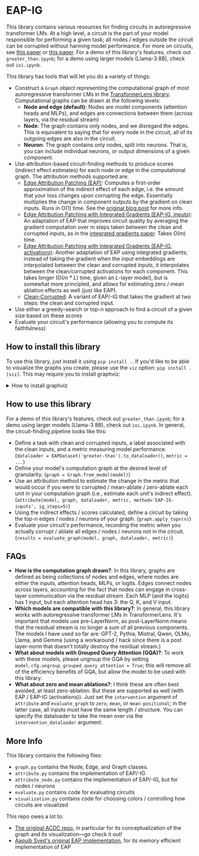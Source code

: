 # EAP-IG
This library contains various resources for finding circuits in autoregressive transformer LMs. At a high level, a circuit is the part of your model responsible for performing a given task; all nodes / edges outside the circuit can be corrupted without harming model performance. For more on circuits, see [this paper](https://arxiv.org/abs/2403.17806 ) or [this paper](https://arxiv.org/abs/2403.19647). For a demo of this library's features, check out `greater_than.ipynb`; for a demo using larger models (Llama-3 8B), check out `ioi.ipynb`.

This library has tools that will let you do a variety of things:
- Construct a `Graph` object representing the computational graph of most autoregressive transformer LMs in the [TransformerLens library](https://github.com/TransformerLensOrg/TransformerLens). Computational graphs can be drawn at the following levels:
    - **Node and edge (default)**: Nodes are model components (attention heads and MLPs), and edges are connections between them (across layers, via the residual stream)
    - **Node**: The graph contains only nodes, and we disregard the edges. This is equivalent to saying that for every node in the circuit, all of its outgoing edges are also in the circuit.
    - **Neuron**: The graph contains only nodes, split into neurons. That is, you can include individual neurons, or output dimensions of a given component. 
- Use attribution-based circuit-finding methods to produce scores (indirect effect estimates) for each node or edge in the computational graph. The attribution methods supported are:
    - [Edge Attribution Patching (EAP)](https://arxiv.org/abs/1703.01365): Computes a first-order approximation of the indirect effect of each edge, i.e. the amount that your loss changes upon corrupting the edge. Essentially multiplies the change in component outputs by the gradient on clean inputs. Runs in O(1) time. See the [original blog post](https://www.neelnanda.io/mechanistic-interpretability/attribution-patching) for more info.
    - [Edge Attribution Patching with Integrated Gradients (EAP-IG, inputs)](https://arxiv.org/abs/2403.17806): An adaptation of EAP that improves circuit quality by averaging the gradient computation over *m* steps taken between the clean and corrupted inputs, as in the [integrated gradients paper](https://arxiv.org/abs/1703.01365). Takes O(*m*) time.
    - [Edge Attribution Patching with Integrated Gradients (EAP-IG, activations)](): Another adaptation of EAP using integrated gradients; instead of taking the gradient when the input embeddings are interpolated between the clean and corrupted inputs, it interpolates between the clean/corrupted activations for each component. This takes longer (O(*m * L*) time, given an *L*-layer model), but is somewhat more principled, and allows for estimating zero / mean ablation effects as well (just like EAP).
    - [Clean-Corrupted](https://arxiv.org/abs/2403.17806): A variant of EAP/-IG that takes the gradient at two steps: the clean and corrupted input.
- Use either a greedy-search or top-n approach to find a circuit of a given size based on these scores
- Evaluate your circuit's performance (allowing you to compute its faithfulness)

## How to install this library
To use this library, just install it using `pip install .`. If you'd like to be able to visualize the graphs you create, please use the `viz` option: `pip install .[viz]`. This may require you to install graphviz:

<details>
<summary>How to install graphviz</summary>

**MacOS**
```bash
brew install graphviz
export CFLAGS="-I$(brew --prefix graphviz)/include"
export LDFLAGS="-L$(brew --prefix graphviz)/lib"
pip install . # or `uv sync`
```

**Ubuntu**
```bash
apt-get update
apt-get install -y graphviz libgraphviz-dev build-essential
```

For other operating systems or if you encounter build errors, ensure the Graphviz C libraries are installed and accessible to the build system via environment variables (like `CFLAGS` and `LDFLAGS`).
</details>

## How to use this library
For a demo of this library's features, check out `greater_than.ipynb`; for a demo using larger models (Llama-3 8B), check out `ioi.ipynb`. In general, the circuit-finding pipeline looks like this:
- Define a task with clean and corrupted inputs, a label associated with the clean inputs, and a metric measuring model performance. (`dataloader = EAPDataset('greater-than').to_dataloader()`, `metric = ...`)
- Define your model's computation graph at the desired level of granularity. (`graph = Graph.from_model(model)`)
- Use an attribution method to estimate the change in the metric that would occur if you were to corrupted / mean-ablate / zero-ablate each unit in your computation graph (i.e., estimate each unit's indirect effect). (`attribute(model, graph, dataloader, metric, method='EAP-IG-inputs', ig_steps=5)`)
- Using the indirect effects / scores calculated, define a circuit by taking the top-n edges / nodes / neurons of your graph. (`graph.apply_topn(n)`)
- Evaluate your circuit's performance, recording the metric when you actually corrupt / ablate all edges / nodes / neurons not in the circuit. (`results = evaluate_graph(model, graph, dataloader, metric)`)

## FAQs
- **How is the computation graph drawn?**: In this library, graphs are defined as being collections of nodes and edges, where nodes are either the inputs, attention heads, MLPs, or logits. Edges connect nodes across layers, accounting for the fact that nodes can engage in cross-layer communication via the residual stream. Each MLP (and the logits) has 1 input, but each attention head has 3: the Q, K, and V input.
- **Which models are compatible with this library?**: In general, this library works with autoregressive transformer LMs in TransformerLens. It's important that models use pre-LayerNorm, as post-LayerNorm means that the residual stream is no longer a sum of all previous components. The models I have used so far are: GPT-2, Pythia, Mistral, Qwen, OLMo, Llama, and Gemma (using a workaround / hack since there is a post layer-norm that doesn't totally destroy the residual stream.)
- **What about models with Grouped Query Attention (GQA)?**: To work with these models, please ungroup the GQA by setting `model.cfg.ungroup_grouped_query_attention = True`; this will remove all of the efficiency benefits of GQA, but allow the model to be used with this library.
- **What about zero and mean ablations?**: I think these are often best avoided, at least zero-ablation. But these are supported as well (with EAP / EAP-IG (activations)). Just set the `intervention` argument of `attribute` and `evaluate_graph` to `zero`, `mean`, or `mean-positional`; in the latter case, all inputs must have the same length / structure. You can specify the dataloader to take the mean over via the `intervention_dataloader` argument.

## More Info
This library contains the following files:
- `graph.py` contains the Node, Edge, and Graph classes.
- `attribute.py` contains the implementation of EAP/-IG
- `attribute_node.py` contains the implementation of EAP/-IG, but for nodes / neurons
- `evaluate.py` contains code for evaluating circuits
- `visualization.py` contains code for choosing colors / controlling how circuits are visualized

This repo owes a lot to:
- [The original ACDC repo](https://github.com/ArthurConmy/Automatic-Circuit-Discovery), in particular for its conceptualization of the graph and its visualization—go check it out!
- [Aaquib Syed's original EAP implementation](https://github.com/Aaquib111/edge-attribution-patching/tree/minimal-implementation), for its memory efficient implementation of EAP